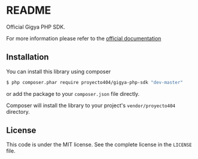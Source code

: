 README
======

Official Gigya PHP SDK.

For more information please refer to the [official documentation](http://developers.gigya.com/display/GD/PHP)

## Installation

You can install this library using composer

``` bash
$ php composer.phar require proyecto404/gigya-php-sdk "dev-master"
```

or add the package to your `composer.json` file directly.

Composer will install the library to your project's `vendor/proyecto404` directory.

License
-------

This code is under the MIT license. See the complete license in the `LICENSE` file.